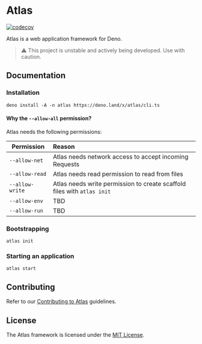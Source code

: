 # Atlas

[![codecov](https://codecov.io/gh/atlasland/atlas/branch/main/graph/badge.svg?token=LS8A7CRD48)](https://codecov.io/gh/atlasland/atlas)

Atlas is a web application framework for Deno.

> ⚠️ This project is unstable and actively being developed. Use with caution.

## Documentation

### Installation

```shell
deno install -A -n atlas https://deno.land/x/atlas/cli.ts
```

#### Why the `--allow-all` permission?

Atlas needs the following permissions:

| Permission      | Reason                                                                  |
| --------------- | :---------------------------------------------------------------------- |
| `--allow-net`   | Atlas needs network access to accept incoming Requests                  |
| `--allow-read`  | Atlas needs read permission to read from files                          |
| `--allow-write` | Atlas needs write permission to create scaffold files with `atlas init` |
| `--allow-env`   | TBD                                                                     |
| `--allow-run`   | TBD                                                                     |

### Bootstrapping

```shell
atlas init
```

### Starting an application

```shell
atlas start
```

## Contributing

Refer to our [Contributing to Atlas](/contributing.md) guidelines.

## License

The Atlas framework is licensed under the [MIT License](/license).
